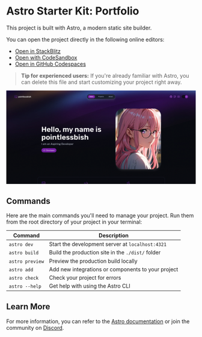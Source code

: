 # Astro Starter Kit: Portfolio

This project is built with Astro, a modern static site builder.

You can open the project directly in the following online editors:

- [Open in StackBlitz](https://stackblitz.com/github/withastro/astro/tree/latest/examples/portfolio)
- [Open with CodeSandbox](https://codesandbox.io/p/sandbox/github/withastro/astro/tree/latest/examples/portfolio)
- [Open in GitHub Codespaces](https://codespaces.new/withastro/astro?devcontainer_path=.devcontainer/portfolio/devcontainer.json)

> **Tip for experienced users:** If you're already familiar with Astro, you can delete this file and start customizing your project right away.

![Portfolio Example](/public/website-screenshot.png)

## Commands

Here are the main commands you'll need to manage your project. Run them from the root directory of your project in your terminal:

| Command                   | Description                                      |
|---------------------------|--------------------------------------------------|
| `astro dev`               | Start the development server at `localhost:4321` |
| `astro build`             | Build the production site in the `./dist/` folder |
| `astro preview`           | Preview the production build locally             |
| `astro add`               | Add new integrations or components to your project |
| `astro check`             | Check your project for errors                    |
| `astro --help`            | Get help with using the Astro CLI                |

## Learn More

For more information, you can refer to the [Astro documentation](https://docs.astro.build) or join the community on [Discord](https://astro.build/chat).
